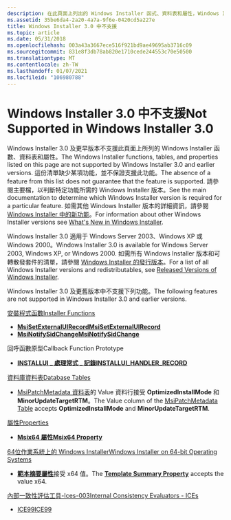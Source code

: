 ```yaml
---
description: 在此頁面上列出的 Windows Installer 函式、資料表和屬性，Windows Installer&160、 \# 3.0 和較早的版本不支援此功能。
ms.assetid: 35be6da4-2a20-4a7a-9f6e-0420cd5a227e
title: Windows Installer 3.0 中不支援
ms.topic: article
ms.date: 05/31/2018
ms.openlocfilehash: 003a43a3667ece516f921bd9ae49695ab3716c09
ms.sourcegitcommit: 831e8f3db78ab820e1710cede244553c70e50500
ms.translationtype: MT
ms.contentlocale: zh-TW
ms.lasthandoff: 01/07/2021
ms.locfileid: "106980788"
---
```

# <a name="not-supported-in-windows-installer-30"></a><span data-ttu-id="e37bb-103">Windows Installer 3.0 中不支援</span><span class="sxs-lookup"><span data-stu-id="e37bb-103">Not Supported in Windows Installer 3.0</span></span>

<span data-ttu-id="e37bb-104">Windows Installer 3.0 及更早版本不支援此頁面上所列的 Windows Installer 函數、資料表和屬性。</span><span class="sxs-lookup"><span data-stu-id="e37bb-104">The Windows Installer functions, tables, and properties listed on this page are not supported by Windows Installer 3.0 and earlier versions.</span></span> <span data-ttu-id="e37bb-105">這份清單缺少某項功能，並不保證支援此功能。</span><span class="sxs-lookup"><span data-stu-id="e37bb-105">The absence of a feature from this list does not guarantee that the feature is supported.</span></span> <span data-ttu-id="e37bb-106">請參閱主要檔，以判斷特定功能所需的 Windows Installer 版本。</span><span class="sxs-lookup"><span data-stu-id="e37bb-106">See the main documentation to determine which Windows Installer version is required for a particular feature.</span></span> <span data-ttu-id="e37bb-107">如需其他 Windows Installer 版本的詳細資訊，請參閱 [Windows Installer 中的新功能](what-s-new-in-windows-installer.md)。</span><span class="sxs-lookup"><span data-stu-id="e37bb-107">For information about other Windows Installer versions see [What's New in Windows Installer](what-s-new-in-windows-installer.md).</span></span>

<span data-ttu-id="e37bb-108">Windows Installer 3.0 適用于 Windows Server 2003、Windows XP 或 Windows 2000。</span><span class="sxs-lookup"><span data-stu-id="e37bb-108">Windows Installer 3.0 is available for Windows Server 2003, Windows XP, or Windows 2000.</span></span> <span data-ttu-id="e37bb-109">如需所有 Windows Installer 版本和可轉散發套件的清單，請參閱 [Windows Installer 的發行版本](released-versions-of-windows-installer.md)。</span><span class="sxs-lookup"><span data-stu-id="e37bb-109">For a list of all Windows Installer versions and redistributables, see [Released Versions of Windows Installer](released-versions-of-windows-installer.md).</span></span>

<span data-ttu-id="e37bb-110">Windows Installer 3.0 及更舊版本中不支援下列功能。</span><span class="sxs-lookup"><span data-stu-id="e37bb-110">The following features are not supported in Windows Installer 3.0 and earlier versions.</span></span>

[<span data-ttu-id="e37bb-111">安裝程式函數</span><span class="sxs-lookup"><span data-stu-id="e37bb-111">Installer Functions</span></span>](installer-functions.md)

-   [<span data-ttu-id="e37bb-112">**MsiSetExternalUIRecord**</span><span class="sxs-lookup"><span data-stu-id="e37bb-112">**MsiSetExternalUIRecord**</span></span>](/windows/desktop/api/Msi/nf-msi-msisetexternaluirecord)
-   [<span data-ttu-id="e37bb-113">**MsiNotifySidChange**</span><span class="sxs-lookup"><span data-stu-id="e37bb-113">**MsiNotifySidChange**</span></span>](/windows/desktop/api/Msi/nf-msi-msinotifysidchangea)

<span data-ttu-id="e37bb-114">回呼函數原型</span><span class="sxs-lookup"><span data-stu-id="e37bb-114">Callback Function Prototype</span></span>

-   [<span data-ttu-id="e37bb-115">**INSTALLUI \_ 處理常式 \_ 記錄**</span><span class="sxs-lookup"><span data-stu-id="e37bb-115">**INSTALLUI\_HANDLER\_RECORD**</span></span>](/windows/win32/api/msi/nc-msi-installui_handler_record)

[<span data-ttu-id="e37bb-116">資料庫資料表</span><span class="sxs-lookup"><span data-stu-id="e37bb-116">Database Tables</span></span>](database-tables.md)

-   <span data-ttu-id="e37bb-117">[MsiPatchMetadata 資料表](msipatchmetadata-table.md)的 Value 資料行接受 **OptimizedInstallMode** 和 **MinorUpdateTargetRTM**。</span><span class="sxs-lookup"><span data-stu-id="e37bb-117">The Value column of the [MsiPatchMetadata Table](msipatchmetadata-table.md) accepts **OptimizedInstallMode** and **MinorUpdateTargetRTM**.</span></span>

[<span data-ttu-id="e37bb-118">屬性</span><span class="sxs-lookup"><span data-stu-id="e37bb-118">Properties</span></span>](properties.md)

-   [<span data-ttu-id="e37bb-119">**Msix64 屬性**</span><span class="sxs-lookup"><span data-stu-id="e37bb-119">**Msix64 Property**</span></span>](msix64.md)

[<span data-ttu-id="e37bb-120">64位作業系統上的 Windows Installer</span><span class="sxs-lookup"><span data-stu-id="e37bb-120">Windows Installer on 64-bit Operating Systems</span></span>](windows-installer-on-64-bit-operating-systems.md)

-   <span data-ttu-id="e37bb-121">[**範本摘要屬性**](template-summary.md)接受 x64 值。</span><span class="sxs-lookup"><span data-stu-id="e37bb-121">The [**Template Summary Property**](template-summary.md) accepts the value x64.</span></span>

[<span data-ttu-id="e37bb-122">內部一致性評估工具-Ices-003</span><span class="sxs-lookup"><span data-stu-id="e37bb-122">Internal Consistency Evaluators - ICEs</span></span>](internal-consistency-evaluators-ices.md)

-   [<span data-ttu-id="e37bb-123">ICE99</span><span class="sxs-lookup"><span data-stu-id="e37bb-123">ICE99</span></span>](ice99.md)

 

 
